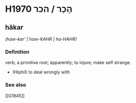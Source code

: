 # H1970 הָכַר / הכר

## hâkar

_(haw-kar' | haw-KAHR | ha-HAHR)_

### Definition

verb; a primitive root; apparently; to injure; make self strange.

- (Hiphil) to deal wrongly with
### See also

[[G1945]]


